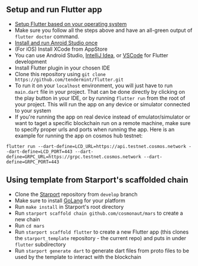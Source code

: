 ## Setup and run Flutter app

- [Setup Flutter based on your operating system](https://flutter.dev/docs/get-started/install)
- Make sure you follow all the steps above and have an all-green output of `flutter doctor` command.
- [Install and run Anroid Studio once](https://developer.android.com/studio/install)
- (For iOS) Install XCode from AppStore
- You can use Android Studio, [IntelliJ Idea](https://www.jetbrains.com/idea/download),
  or [VSCode](https://code.visualstudio.com/download) for Flutter development
- Install Flutter plugin in your chosen IDE
- Clone this repository using `git clone https://github.com/tendermint/flutter.git`
- To run it on your `localhost` environment, you will just have to run `main.dart` file in your project. That can be
  done directly by clicking on the play button in your IDE, or by running `flutter run` from the root of your project.
  This will run the app on any device or simulator connected to your system
- If you're running the app on real device instead of emulator/simulator or want to taget a specific blockchain run on a
  remote machine, make sure to specify proper urls and ports when running the app. Here is an example for running the
  app on cosmos hub testnet:

```
flutter run --dart-define=LCD_URL=https://api.testnet.cosmos.network --dart-define=LCD_PORT=443 --dart-define=GRPC_URL=https://grpc.testnet.cosmos.network --dart-define=GRPC_PORT=443
```

## Using template from Starport's scaffolded chain

- Clone the [Starport](https://github.com/tendermint/starport) repository from `develop` branch
- Make sure to install [GoLang](https://go.dev/dl/) for your platform
- Run `make install` in Starport's root directory
- Run `starport scaffold chain github.com/cosmonaut/mars` to create a new chain
- Run `cd mars`
- Run `starport scaffold flutter` to create a new Flutter app (this clones the `starport_template` repository - the
  current repo) and puts in under `flutter` subdirectory
- Run `starport generate dart` to generate dart files from proto files to be used by the template to interact with the
  blockchain